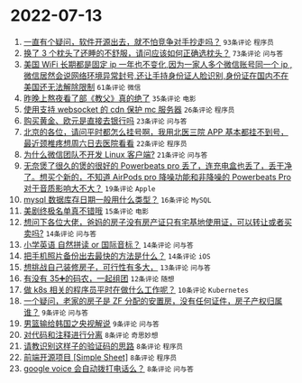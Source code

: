 # 2022-07-13

1. [一直有个疑问，软件开源出去，就不怕竞争对手抄走吗？](https://www.v2ex.com/t/865805) `93条评论` `程序员`
1. [换了 3 个枕头了还睡的不舒服，请问应该如何正确选枕头？](https://www.v2ex.com/t/865815) `73条评论` `问与答`
1. [美国 WiFi 长期都是固定 ip 一年也不变化,因为一家人多个微信账号同一个 ip ,微信居然会说网络环境异常封号,还让手持身份证人脸识别,身份证在国内不在美国还无法解除限制](https://www.v2ex.com/t/865807) `61条评论` `微信`
1. [昨晚上熬夜看了部《教父》真的绝了](https://www.v2ex.com/t/865821) `35条评论` `电影`
1. [使用支持 websocket 的 cdn 保护 mc 服务器](https://www.v2ex.com/t/865848) `26条评论` `程序员`
1. [购买黄金、欧元是直接去银行吗](https://www.v2ex.com/t/865831) `23条评论` `问与答`
1. [北京的各位，请问平时都怎么挂号啊，我用北医三院 APP 基本都挂不到号，最近颈椎疼想周六日去医院看看](https://www.v2ex.com/t/865846) `22条评论` `程序员`
1. [为什么微信团队不开发 Linux 客户端?](https://www.v2ex.com/t/865871) `21条评论` `问与答`
1. [无奈煲了很久的煲的很好的 Powerbeats pro 丢了，连充电盒也丢了，丢干净了。想买个新的，不知道 AirPods pro 降噪功能和非降噪的 Powerbeats Pro 对于音质影响大不大？](https://www.v2ex.com/t/865858) `19条评论` `Apple`
1. [mysql 数据库存日期一般用什么类型？](https://www.v2ex.com/t/865869) `16条评论` `MySQL`
1. [美剧终极名单真不错哦](https://www.v2ex.com/t/865836) `15条评论` `电影`
1. [想问下各位大佬，爸妈的房子没有房产证只有宅基地使用证，可以转让或者买卖吗?](https://www.v2ex.com/t/865852) `14条评论` `问与答`
1. [小学英语 自然拼读 or 国际音标？](https://www.v2ex.com/t/865838) `14条评论` `问与答`
1. [把手机照片备份出去最快的方法是什么？](https://www.v2ex.com/t/865804) `14条评论` `iOS`
1. [想挑战自己装修房子，可行性有多大，](https://www.v2ex.com/t/865810) `13条评论` `问与答`
1. [有没有 35➕的码农，一起组团](https://www.v2ex.com/t/865877) `12条评论` `随想`
1. [做 k8s 相关的程序员平时在做什么工作呢？](https://www.v2ex.com/t/865840) `10条评论` `Kubernetes`
1. [一个疑问，老家的房子是 ZF 分配的安置房，没有任何证件，房子产权归属谁？](https://www.v2ex.com/t/865872) `9条评论` `问与答`
1. [男篮输给韩国之央视解说](https://www.v2ex.com/t/865862) `9条评论` `问与答`
1. [对代码和注释进行分离](https://www.v2ex.com/t/865868) `8条评论` `奇思妙想`
1. [请教识别这样子的验证码的思路](https://www.v2ex.com/t/865865) `8条评论` `程序员`
1. [前端开源项目 [Simple Sheet]](https://www.v2ex.com/t/865812) `8条评论` `程序员`
1. [google voice 会自动拨打电话么？](https://www.v2ex.com/t/865803) `8条评论` `问与答`
